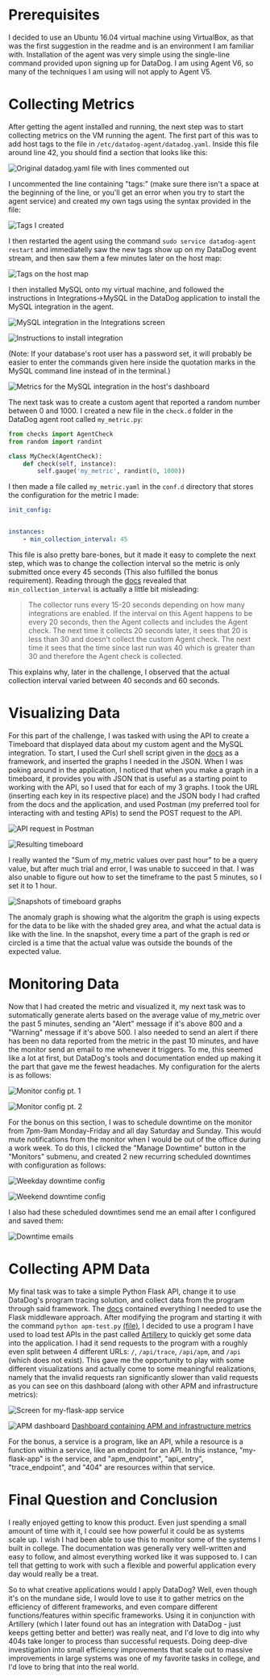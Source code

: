 # Prerequisites

I decided to use an Ubuntu 16.04 virtual machine using VirtualBox, as that was the first suggestion in the readme and is an environment I am familiar with. Installation of the agent was very simple using the single-line command provided upon signing up for DataDog. I am using Agent V6, so many of the techniques I am using will not apply to Agent V5.

# Collecting Metrics

After getting the agent installed and running, the next step was to start collecting metrics on the VM running the agent. The first part of this was to add host tags to the file in `/etc/datadog-agent/datadog.yaml`. Inside this file around line 42, you should find a section that looks like this:

![Original datadog.yaml file with lines commented out](resources/dd-config-ex.PNG)

I uncommented the line containing "tags:" (make sure there isn't a space at the beginning of the line, or you'll get an error when you try to start the agent service) and created my own tags using the syntax provided in the file:

![Tags I created](resources/dd-config.PNG)

I then restarted the agent using the command `sudo service datadog-agent restart` and immediatelly saw the new tags show up on my DataDog event stream, and then saw them a few minutes later on the host map:

![Tags on the host map](resources/dd-tags.PNG)

I then installed MySQL onto my virtual machine, and followed the instructions in Integrations->MySQL in the DataDog application to install the MySQL integration in the agent.

![MySQL integration in the Integrations screen](resources/dd-integration.PNG)

![Instructions to install integration](resources/dd-mysql.PNG)

(Note: If your database's root user has a password set, it will probably be easier to enter the commands given here inside the quotation marks in the MySQL command line instead of in the terminal.)

![Metrics for the MySQL integration in the host's dashboard](resources/dd-mysql-metrics.PNG)

The next task was to create a custom agent that reported a random number between 0 and 1000. I created a new file in the `check.d` folder in the DataDog agent root called `my_metric.py`:

```python
from checks import AgentCheck
from random import randint

class MyCheck(AgentCheck):
	def check(self, instance):
		self.gauge('my_metric', randint(0, 1000))

```
I then made a file called `my_metric.yaml` in the `conf.d` directory that stores the configuration for the metric I made:

```yaml
init_config:


instances: 
    - min_collection_interval: 45

```

This file is also pretty bare-bones, but it made it easy to complete the next step, which was to change the collection interval so the metric is only submitted once every 45 seconds (This also fulfilled the bonus requirement). Reading through the [docs](https://docs.datadoghq.com/developers/agent_checks/#configuration) revealed that `min_collection_interval` is actually a little bit misleading:

> The collector runs every 15-20 seconds depending on how many integrations are enabled. If the interval on this Agent happens to be every 20 seconds, then the Agent collects and includes the Agent check. The next time it collects 20 seconds later, it sees that 20 is less than 30 and doesn’t collect the custom Agent check. The next time it sees that the time since last run was 40 which is greater than 30 and therefore the Agent check is collected.

This explains why, later in the challenge, I observed that the actual collection interval varied between 40 seconds and 60 seconds.

# Visualizing Data

For this part of the challenge, I was tasked with using the API to create a Timeboard that displayed data about my custom agent and the MySQL integration. To start, I used the Curl shell script given in the [docs](https://docs.datadoghq.com/api/?lang=bash#timeboards) as a framework, and inserted the graphs I needed in the JSON. When I was poking around in the application, I noticed that when you make a graph in a timeboard, it provides you with JSON that is useful as a starting point to working with the API, so I used that for each of my 3 graphs. I took the URL (inserting each key in its respective place) and the JSON body I had crafted from the docs and the application, and used Postman (my preferred tool for interacting with and testing APIs) to send the POST request to the API.

![API request in Postman](resources/dd-postman.PNG)

![Resulting timeboard](resources/dd-timeboard.PNG)

I really wanted the "Sum of my_metric values over past hour" to be a query value, but after much trial and error, I was unable to succeed in that. I was also unable to figure out how to set the timeframe to the past 5 minutes, so I set it to 1 hour.

![Snapshots of timeboard graphs](resources/dd-snapshots.PNG)

The anomaly graph is showing what the algoritm the graph is using expects for the data to be like with the shaded grey area, and what the actual data is like with the line. In the snapshot, every time a part of the graph is red or circled is a time that the actual value was outside the bounds of the expected value.

# Monitoring Data

Now that I had created the metric and visualized it, my next task was to sutomatically generate alerts based on the average value of my_metric over the past 5 minutes, sending an "Alert" message if it's above 800 and a "Warning" message if it's above 500. I also needed to send an alert if there has been no data reported from the metric in the past 10 minutes, and have the monitor send an email to me whenever it triggers. To me, this seemed like a lot at first, but DataDog's tools and documentation ended up making it the part that gave me the fewest headaches. My configuration for the alerts is as follows:

![Monitor config pt. 1](resources/dd-monitor-1.PNG)

![Monitor config pt. 2](resources/dd-monitor-2.PNG)

For the bonus on this section, I was to schedule downtime on the monitor from 7pm-9am Monday-Friday and all day Saturday and Sunday. This would mute notifications from the monitor when I would be out of the office during a work week. To do this, I clicked the "Manage Downtime" button in the "Monitors" submenu, and created 2 new recurring scheduled downtimes with configuration as follows:

![Weekday downtime config](resources/dd-downtime-weekday.PNG)

![Weekend downtime config](resources/dd-downtime-weekend.PNG)

I also had these scheduled downtimes send me an email after I configured and saved them:

![Downtime emails](resources/dd-downtime-emails.PNG)

# Collecting APM Data

My final task was to take a simple Python Flask API, change it to use DataDog's program tracing solution, and collect data from the program through said framework. The [docs](http://pypi.datadoghq.com/trace/docs/#module-ddtrace.contrib.flask) contained everything I needed to use the Flask middleware approach. After modifying the program and starting it with the command `python apm-test.py` [(file)](code/apm-test.py), I decided to use a program I have used to load test APIs in the past called [Artillery](https://artillery.io/) to quickly get some data into the application. I had it send requests to the program with a roughly even split between 4 different URLs: `/`, `/api/trace`, `/api/apm`, and `/api` (which does not exist). This gave me the opportunity to play with some different visualizations and actually come to some meaningful realizations, namely that the invalid requests ran significantly slower than valid requests as you can see on this dashboard (along with other APM and infrastructure metrics):

![Screen for my-flask-app service](resources/dd-apm.PNG)

![APM dashboard](resources/dd-apm-dash.PNG)
[Dashboard containing APM and infrastructure metrics](https://p.datadoghq.com/sb/50be9916d-833c1d27ab68c4ce68a5b9e5bef7cda0)

For the bonus, a service is a program, like an API, while a resource is a function within a service, like an endpoint for an API. In this instance, "my-flask-app" is the service, and "apm_endpoint", "api_entry", "trace_endpoint", and "404" are resources within that service.

# Final Question and Conclusion

I really enjoyed getting to know this product. Even just spending a small amount of time with it, I could see how powerful it could be as systems scale up. I wish I had been able to use this to monitor some of the systems I built in college. The documentation was generally very well-written and easy to follow, and almost everything worked like it was supposed to. I can tell that getting to work with such a flexible and powerful application every day would really be a treat.

So to what creative applications would I apply DataDog? Well, even though it's on the mundane side, I would love to use it to gather metrics on the efficiency of different frameworks, and even compare different functions/features within specific frameworks. Using it in conjunction with Artillery (which I later found out has an integration with DataDog - just keeps getting better and better) was really neat, and I'd love to dig into why 404s take longer to process than successful requests. Doing deep-dive investigation into small efficiency improvements that scale out to massive improvements in large systems was one of my favorite tasks in college, and I'd love to bring that into the real world.

